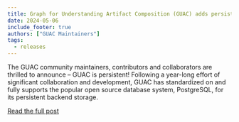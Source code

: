 ```yaml
---
title: Graph for Understanding Artifact Composition (GUAC) adds persistent storage in v0.6.0 release
date: 2024-05-06
include_footer: true
authors: ["GUAC Maintainers"]
tags:
  - releases
---
```


The GUAC community maintainers, contributors and collaborators are thrilled to announce – GUAC is persistent!
Following a year-long effort of significant collaboration and development, GUAC has standardized on and fully supports the popular open source database system, PostgreSQL, for its persistent backend storage.

<a href="https://www.kusari.dev/blog/graph-for-understanding-artifact-composition-guac-adds-persistent-storage-in-v0-6-0-release" class="button">Read the full post</a>
